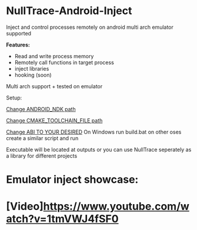 # NullTrace-Android-Inject
Inject and control processes remotely on android multi arch emulator supported

**Features:**
- Read and write process memory
- Remotely call functions in target process
- inject libraries
- hooking (soon)

Multi arch support + tested on emulator 

Setup:

[Change ANDROID_NDK path](./NullInject/CMakeLists.txt)

[Change CMAKE_TOOLCHAIN_FILE path](./NullInject/CMakeLists.txt)

[Change ABI TO YOUR DESIRED](./NullInject/CMakeLists.txt)
On Windows run build.bat on other oses create a similar script and run

Executable will be located at outputs or you can use NullTrace seperately as a library for different projects

# Emulator inject showcase:
# [Video]https://www.youtube.com/watch?v=1tmVWJ4fSF0
